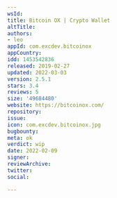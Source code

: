 ```yaml
---
wsId: 
title: Bitcoin OX | Crypto Wallet
altTitle: 
authors:
- leo
appId: com.excdev.bitcoinox
appCountry: 
idd: 1453542836
released: 2019-02-27
updated: 2022-03-03
version: 2.5.1
stars: 3.4
reviews: 5
size: '49684480'
website: https://bitcoinox.com/
repository: 
issue: 
icon: com.excdev.bitcoinox.jpg
bugbounty: 
meta: ok
verdict: wip
date: 2022-02-09
signer: 
reviewArchive: 
twitter: 
social: 

---
```


